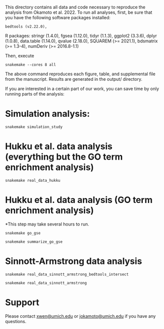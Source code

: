 This directory contains all data and code necessary to reproduce the analysis from Okamoto et al. 2022.
To run all analyses, first, be sure that you have the following software packages installed:

    bedtools (v2.22.0),

R packages:
    stringr (1.4.0),
    fgsea (1.12.0),
    tidyr (1.1.3),
    ggplot2 (3.3.6),
    dplyr (1.0.8),
    data.table (1.14.0),
    qvalue (2.18.0),
    SQUAREM (>= 2021.1),
    bdsmatrix (>= 1.3-4),
    numDeriv (>= 2016.8-1.1)

Then, execute

```snakemake --cores 8 all```


The above command reproduces each figure, table, and supplemental file from the manuscript. Results are generated in the output/ directory.






If you are interested in a certain part of our work, you can save time by only running parts of the analysis:


# Simulation analysis:

```snakemake simulation_study```



# Hukku et al. data analysis (everything but the GO term enrichment analysis)

```snakemake real_data_hukku```



# Hukku et al. data analysis (GO term enrichment analysis)
*This step may take several hours to run.

```snakemake go_gse```

```snakemake summarize_go_gse```



# Sinnott-Armstrong data analysis

```snakemake real_data_sinnott_armstrong_bedtools_intersect```

```snakemake real_data_sinnott_armstrong```


# Support


Please contact xwen@umich.edu or jokamoto@umich.edu if you have any questions.
